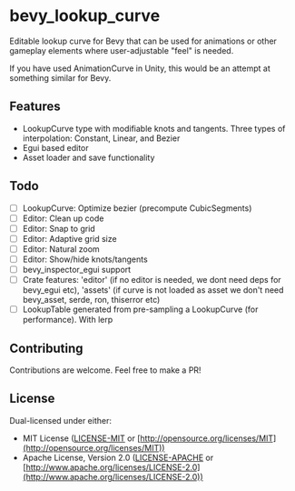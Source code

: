 # bevy_lookup_curve

Editable lookup curve for Bevy that can be used for animations or other gameplay elements where user-adjustable "feel" is needed.

If you have used AnimationCurve in Unity, this would be an attempt at something similar for Bevy.

## Features
* LookupCurve type with modifiable knots and tangents. Three types of interpolation: Constant, Linear, and Bezier
* Egui based editor
* Asset loader and save functionality 

## Todo
- [ ] LookupCurve: Optimize bezier (precompute CubicSegments)
- [ ] Editor: Clean up code
- [ ] Editor: Snap to grid
- [ ] Editor: Adaptive grid size
- [ ] Editor: Natural zoom
- [ ] Editor: Show/hide knots/tangents
- [ ] bevy_inspector_egui support
- [ ] Crate features: 'editor' (if no editor is needed, we dont need deps for bevy_egui etc), 'assets' (if curve is not loaded as asset we don't need bevy_asset, serde, ron, thiserror etc)
- [ ] LookupTable generated from pre-sampling a LookupCurve (for performance). With lerp

## Contributing
Contributions are welcome. Feel free to make a PR! 

## License

Dual-licensed under either:

* MIT License ([LICENSE-MIT](LICENSE-MIT) or [http://opensource.org/licenses/MIT](http://opensource.org/licenses/MIT))
* Apache License, Version 2.0 ([LICENSE-APACHE](LICENSE-APACHE) or [http://www.apache.org/licenses/LICENSE-2.0](http://www.apache.org/licenses/LICENSE-2.0))